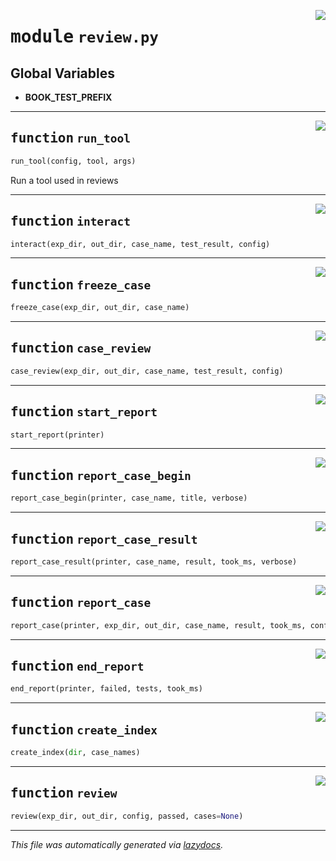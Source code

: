 <!-- markdownlint-disable -->

<a href="../booktest/review.py#L0"><img align="right" style="float:right;" src="https://img.shields.io/badge/-source-cccccc?style=flat-square"></a>

# <kbd>module</kbd> `review.py`




**Global Variables**
---------------
- **BOOK_TEST_PREFIX**

---

<a href="../booktest/review.py#L16"><img align="right" style="float:right;" src="https://img.shields.io/badge/-source-cccccc?style=flat-square"></a>

## <kbd>function</kbd> `run_tool`

```python
run_tool(config, tool, args)
```

Run a tool used in reviews  


---

<a href="../booktest/review.py#L28"><img align="right" style="float:right;" src="https://img.shields.io/badge/-source-cccccc?style=flat-square"></a>

## <kbd>function</kbd> `interact`

```python
interact(exp_dir, out_dir, case_name, test_result, config)
```






---

<a href="../booktest/review.py#L76"><img align="right" style="float:right;" src="https://img.shields.io/badge/-source-cccccc?style=flat-square"></a>

## <kbd>function</kbd> `freeze_case`

```python
freeze_case(exp_dir, out_dir, case_name)
```






---

<a href="../booktest/review.py#L92"><img align="right" style="float:right;" src="https://img.shields.io/badge/-source-cccccc?style=flat-square"></a>

## <kbd>function</kbd> `case_review`

```python
case_review(exp_dir, out_dir, case_name, test_result, config)
```






---

<a href="../booktest/review.py#L119"><img align="right" style="float:right;" src="https://img.shields.io/badge/-source-cccccc?style=flat-square"></a>

## <kbd>function</kbd> `start_report`

```python
start_report(printer)
```






---

<a href="../booktest/review.py#L125"><img align="right" style="float:right;" src="https://img.shields.io/badge/-source-cccccc?style=flat-square"></a>

## <kbd>function</kbd> `report_case_begin`

```python
report_case_begin(printer, case_name, title, verbose)
```






---

<a href="../booktest/review.py#L138"><img align="right" style="float:right;" src="https://img.shields.io/badge/-source-cccccc?style=flat-square"></a>

## <kbd>function</kbd> `report_case_result`

```python
report_case_result(printer, case_name, result, took_ms, verbose)
```






---

<a href="../booktest/review.py#L160"><img align="right" style="float:right;" src="https://img.shields.io/badge/-source-cccccc?style=flat-square"></a>

## <kbd>function</kbd> `report_case`

```python
report_case(printer, exp_dir, out_dir, case_name, result, took_ms, config)
```






---

<a href="../booktest/review.py#L195"><img align="right" style="float:right;" src="https://img.shields.io/badge/-source-cccccc?style=flat-square"></a>

## <kbd>function</kbd> `end_report`

```python
end_report(printer, failed, tests, took_ms)
```






---

<a href="../booktest/review.py#L209"><img align="right" style="float:right;" src="https://img.shields.io/badge/-source-cccccc?style=flat-square"></a>

## <kbd>function</kbd> `create_index`

```python
create_index(dir, case_names)
```






---

<a href="../booktest/review.py#L240"><img align="right" style="float:right;" src="https://img.shields.io/badge/-source-cccccc?style=flat-square"></a>

## <kbd>function</kbd> `review`

```python
review(exp_dir, out_dir, config, passed, cases=None)
```








---

_This file was automatically generated via [lazydocs](https://github.com/ml-tooling/lazydocs)._
